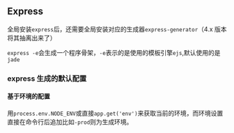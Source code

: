 ## Express

全局安装`express`后，还需要全局安装对应的生成器`express-generator`（4.x 版本将其抽离出来了）

`express -e`会生成一个程序骨架，`-e`表示的是使用的模板引擎`ejs`,默认使用的是`jade`

### express 生成的默认配置

#### 基于环境的配置

用`process.env.NODE_ENV`或直接`app.get('env')`来获取当前的环境，而环境设置直接在命令行后追加比如`-prod`则为生成环境。

